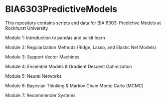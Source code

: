 # BIA6303PredictiveModels
This repository contains scripts and data for BIA 6303: Predictive Models at Rockhurst University

Module 1: Introduction to pandas and scikit learn  

Module 2: Regularization Methods (Ridge, Lasso, and Elastic Net Models)  

Module 3: Support Vector Machines  

Module 4: Ensemble Models & Gradient Descent Optimization  

Module 5: Neural Networks  

Module 6: Bayesian Thinking & Markov Chain Monte Carlo  (MCMC)  

Module 7: Recommender Systems  
